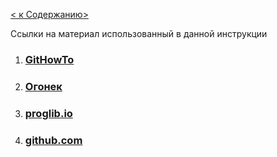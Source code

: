 [< к Cодержанию>](./readme.md)

Ссылки на материал использованный в данной инструкции
1. ### [GitHowTo](https://githowto.com/ru)
2. ### [Огонек](http://ilfire.ru/kompyutery/shpargalka-po-sintaksisu-markdown-markdaun-so-vsemi-samymi-populyarnymi-tegami/)
3. ### [proglib.io](https://proglib.io/p/git-cheatsheet/)
4. ### [github.com](https://training.github.com/downloads/ru/github-git-cheat-sheet/)

